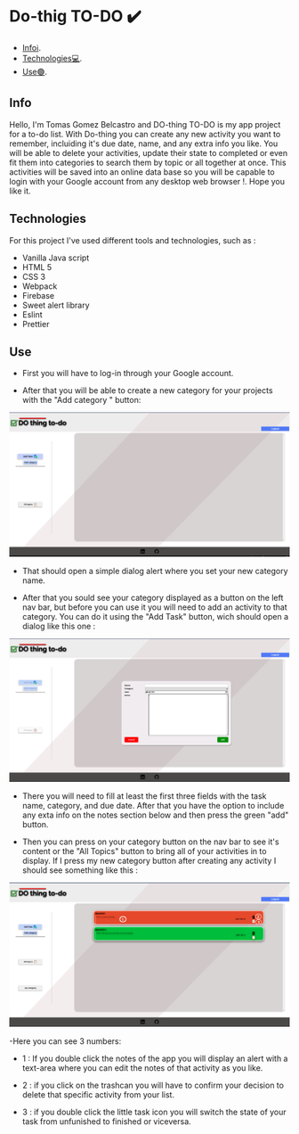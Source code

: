 # Do-thig TO-DO :heavy_check_mark:
* [Info:information_source:](https://github.com/Tomasgb97/todolist#info).
* [Technologies:computer:](https://github.com/Tomasgb97/todolist#technologies).
* [Use:green_circle:](https://github.com/Tomasgb97/todolist#use).

## Info 

Hello, I'm Tomas Gomez Belcastro and DO-thing TO-DO is my app project for a to-do list. With Do-thing you can create any new activity you want to remember, incluiding it's due date, name, and any extra info you like. You will be able to delete your activities, update their state to completed or even fit them into categories to search them by topic or all together at once. This activities will be saved into an online data base so you will be capable to login with your Google account from any desktop web browser !. Hope you like it.


## Technologies
For this project I've used different tools and technologies, such as : 

* Vanilla Java script
* HTML 5
* CSS 3
* Webpack
* Firebase
* Sweet alert library
* Eslint
* Prettier


## Use

- First you will have to log-in through your Google account.

- After that you will be able to create a new category for your projects with the "Add category " button: 

![Create category](./images/readme1.png)

- That should open a simple dialog alert where you set your new category name.

- After that you sould see your category displayed as a button on the left nav bar, but before you can use it you will need to add an activity
to that category. You can do it using the "Add Task" button, wich should open a dialog like this one : 


![Create Task](./images/readme2.png)

- There you will need to fill at least the first three fields with the task name, category, and due date. After that you have the option to include any exta info on the notes section below and then press the green "add" button.

- Then you can press on your category button on the nav bar to see it's content or the "All Topics" button to bring all of your activities in to display. If I press my new category button after creating any activity I should see something like this : 




![Edit Task](./images/readme3.png)


-Here you can see 3 numbers: 

* 1 : If you double click the notes of the app you will display an alert with a text-area where you can edit the notes of that activity as you like.

* 2 : if you click on the trashcan you will have to confirm your decision to delete that specific activity from your list.

* 3 : if you double click the little task icon you will switch the state of your task from unfunished to finished or viceversa.




